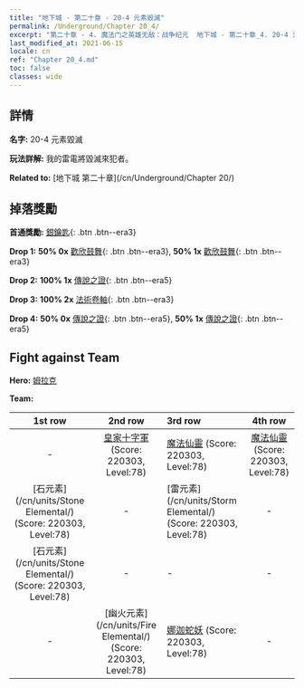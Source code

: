 ```yaml
---
title: "地下城 - 第二十章 - 20-4 元素毀滅"
permalink: /Underground/Chapter 20_4/
excerpt: "第二十章 - 4. 魔法门之英雄无敌：战争纪元  地下城 - 第二十章_4. 20-4 元素毀滅"
last_modified_at: 2021-06-15
locale: cn
ref: "Chapter 20_4.md"
toc: false
classes: wide
---
```


## 詳情

 **名字:** 20-4 元素毀滅

 **玩法詳解:**       我的雷電將毀滅來犯者。

 **Related to:** [地下城 第二十章](/cn/Underground/Chapter 20/)

## 掉落獎勵

 **首通獎勵:** [銀鑰匙](/cn/Items/con_693/){: .btn .btn--era3}

 **Drop 1:** **50% 0x** [歡欣鼓舞](/cn/Items/her_424/){: .btn .btn--era3}, **50% 1x** [歡欣鼓舞](/cn/Items/her_424/){: .btn .btn--era3}

 **Drop 2:** **100% 1x** [傳說之證](/cn/Items/mat_81/){: .btn .btn--era5}

 **Drop 3:** **100% 2x** [法術卷軸](/cn/Items/con_694/){: .btn .btn--era3}

 **Drop 4:** **50% 0x** [傳說之證](/cn/Items/mat_74/){: .btn .btn--era5}, **50% 1x** [傳說之證](/cn/Items/mat_74/){: .btn .btn--era5}


## Fight against Team
 **Hero:** [姆拉克](/cn/heroes/Mullich/)

 **Team:**


  | 1st row | 2nd row | 3rd row | 4th row |
  |:----:|:----:|:----|:----:|
  | - | [皇家十字軍](/cn/units/Swordsman/) (Score: 220303, Level:78)  | [魔法仙靈](/cn/units/Sprite/) (Score: 220303, Level:78)  | [魔法仙靈](/cn/units/Sprite/) (Score: 220303, Level:78)  |
  | [石元素](/cn/units/Stone Elemental/) (Score: 220303, Level:78)  | - | [雷元素](/cn/units/Storm Elemental/) (Score: 220303, Level:78)  | - |
  | [石元素](/cn/units/Stone Elemental/) (Score: 220303, Level:78)  | - | - | - |
  | - | [幽火元素](/cn/units/Fire Elemental/) (Score: 220303, Level:78)  | [娜迦蛇妖](/cn/units/Naga/) (Score: 220303, Level:78)  | - |


